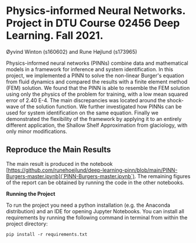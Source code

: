 # Physics-informed Neural Networks. Project in DTU Course 02456 Deep Learning. Fall 2021.
Øyvind Winton (s160602) and Rune Højlund (s173965)

Physics-informed neural networks (PINNs) combine data and mathematical models in a framework for inference and system identification. In this project, we implemented a PINN to solve the non-linear Burger's equation from fluid dynamics and compared the results with a finite element method (FEM) solution. We found that the PINN is able to resemble the FEM solution using only the physics of the problem for training, with a low mean squared error of 2.40 E-4. The main discrepancies was located around the shock-wave of the solution function. We further investigated how PINNs can be used for system identification on the same equation. Finally we demonstrated the flexibility of the framework by applying it to an entirely different application, the Shallow Shelf Approximation from glaciology, with only minor modifications.

## Reproduce the Main Results
The main result is produced in the notebook [https://github.com/runehoejlund/deep-learning-pinn/blob/main/PINN-Burgers-master.ipynb](`PINN-Burgers-master.ipynb`). The remaining figures of the report can be obtained by running the code in the other notebooks. 

**Running the Project**

To run the project you need a python installation (e.g. the Anaconda distribution) and an IDE for opening Jupyter Notebooks. You can install all requirements by running the following command in terminal from within the project directory:
```
pip install -r requirements.txt
```
